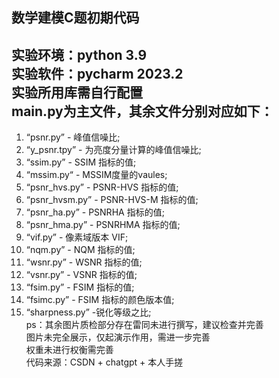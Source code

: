 数学建模C题初期代码
------
实验环境：python 3.9<br>实验软件：pycharm 2023.2 <br>实验所用库需自行配置<br>
main.py为主文件，其余文件分别对应如下：<br>
---
1. “psnr.py” - 峰值信噪比;<br>
2. “y_psnr.tpy” - 为亮度分量计算的峰值信噪比;<br>
3. “ssim.py” - SSIM 指标的值;<br>
4. “mssim.py“ - MSSIM度量的vaules;<br>
5. “psnr_hvs.py” - PSNR-HVS 指标的值;<br>
6. “psnr_hvsm.py” - PSNR-HVS-M 指标的值;<br>
7. “psnr_ha.py” - PSNRHA 指标的值;<br>
8. “psnr_hma.py” - PSNRHMA 指标的值;<br>
9. “vif.py” - 像素域版本 VIF;<br>
10. “nqm.py” - NQM 指标的值;<br>
11. “wsnr.py” - WSNR 指标的值;<br>
12. “vsnr.py” - VSNR 指标的值;<br>
13. “fsim.py” - FSIM 指标的值;<br>
14. “fsimc.py” - FSIM 指标的颜色版本值;<br>
15. “sharpness.py” -锐化等级之比;<br>ps：其余图片质检部分存在雷同未进行撰写，建议检查并完善<br>
图片未完全展示，仅起演示作用，需进一步完善<br>权重未进行权衡需完善<br>代码来源：CSDN + chatgpt + 本人手搓



